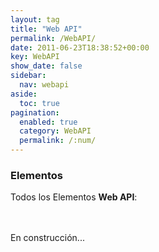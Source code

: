 ```yaml
---
layout: tag
title: "Web API"
permalink: /WebAPI/
date: 2011-06-23T18:38:52+00:00
key: WebAPI
show_date: false
sidebar:
  nav: webapi
aside:
  toc: true
pagination: 
  enabled: true
  category: WebAPI
  permalink: /:num/    
---
```


<h3>Elementos</h3>
Todos los Elementos <strong>Web API</strong>:

<br><br>
En construcción...
